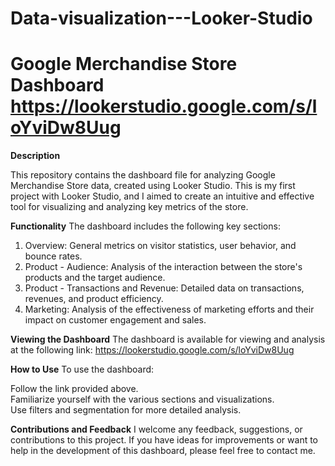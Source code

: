 # Data-visualization---Looker-Studio
# Google Merchandise Store Dashboard https://lookerstudio.google.com/s/loYviDw8Uug

**Description**

This repository contains the dashboard file for analyzing Google Merchandise Store data, created using Looker Studio. This is my first project with Looker Studio, and I aimed to create an intuitive and effective tool for visualizing and analyzing key metrics of the store.

**Functionality**
The dashboard includes the following key sections:

1. Overview: General metrics on visitor statistics, user behavior, and bounce rates.
2. Product - Audience: Analysis of the interaction between the store's products and the target audience.
3. Product - Transactions and Revenue: Detailed data on transactions, revenues, and product efficiency.
4. Marketing: Analysis of the effectiveness of marketing efforts and their impact on customer engagement and sales.

**Viewing the Dashboard**
The dashboard is available for viewing and analysis at the following link: https://lookerstudio.google.com/s/loYviDw8Uug

**How to Use**
To use the dashboard:

Follow the link provided above.\
Familiarize yourself with the various sections and visualizations.\
Use filters and segmentation for more detailed analysis.

**Contributions and Feedback**
I welcome any feedback, suggestions, or contributions to this project. If you have ideas for improvements or want to help in the development of this dashboard, please feel free to contact me.
